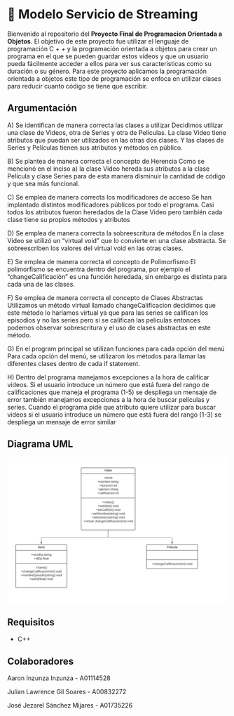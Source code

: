 # 🌆 Modelo Servicio de Streaming

Bienvenido al repositorio del **Proyecto Final de Programacion Orientada a Objetos**. El objetivo de este proyecto fue utilizar el lenguaje de
programación C + + y la programación orientada a objetos para crear un programa en el que se
pueden guardar estos vídeos y que un usuario pueda fácilmente acceder a ellos para ver sus
características como su duración o su género. Para este proyecto aplicamos la programación
orientada a objetos este tipo de programación se enfoca en utilizar clases para reducir cuanto
código se tiene que escribir.

## Argumentación

A) Se identifican de manera correcta las clases a utilizar
Decidimos utilizar una clase de Videos, otra de Series y otra de Películas. La clase Video tiene
atributos que puedan ser utilizados en las otras dos clases. Y las clases de Series y Películas
tienen sus atributos y métodos en público.

B) Se plantea de manera correcta el concepto de Herencia
Como se mencionó en el inciso a) la clase Video hereda sus atributos a la clase Película y clase
Series para de esta manera disminuir la cantidad de código y que sea más funcional.

C) Se emplea de manera correcta los modificadores de acceso
Se han implantado distintos modificadores públicos por todo el programa. Casi todos los
atributos fueron heredados de la Clase Video pero también cada clase tiene su propios métodos y
atributos

D) Se emplea de manera correcta la sobreescritura de métodos
En la clase Video se utilizó un “virtual void” que lo convierte en una clase abstracta. Se
sobreescriben los valores del virtual void en las otras clases.

E) Se emplea de manera correcta el concepto de Polimorfismo
El polimorfismo se encuentra dentro del programa, por ejemplo el “changeCalificación” es una
función heredada, sin embargo es distinta para cada una de las clases.

F) Se emplea de manera correcta el concepto de Clases Abstractas
Utilizamos un método virtual llamado changeCalificacion decidimos que este método lo
haríamos virtual ya que para las series se califican los episodios y no las series pero si se
califican las películas entonces podemos observar sobrescritura y el uso de clases abstractas en
este método.

G) En el program principal se utilizan funciones para cada opción del menú
Para cada opción del menú, se utilizaron los métodos para llamar las diferentes clases dentro de
cada if statement.

H) Dentro del programa manejamos excepciones a la hora de calificar videos. Si el usuario
introduce un número que está fuera del rango de calificaciones que maneja el programa (1-5) se
despliega un mensaje de error también manejamos excepciones a la hora de buscar películas y
series. Cuando el programa pide que atributo quiere utilizar para buscar videos si el usuario
introduce un número que está fuera del rango (1-3) se despliega un mensaje de error similar

## Diagrama UML

![Diagrama UML](Uml.png)

## Requisitos

- C++

## Colaboradores
Aaron Inzunza Inzunza - A01114528

Julian Lawrence Gil Soares - A00832272

José Jezarel Sánchez Mijares - A01735226
